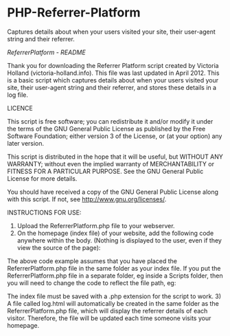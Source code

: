 PHP-Referrer-Platform
=====================

Captures details about when your users visited your site, their user-agent string and their referrer.

*ReferrerPlatform - README*

Thank you for downloading the Referrer Platform script created by Victoria Holland (victoria-holland.info).  This file was last updated in April 2012.  This is a basic script which captures details about when your users visited your site, their user-agent string and their referrer, and stores these details in a log file.

LICENCE

This script is free software; you can redistribute it and/or modify it under the terms of the GNU General Public License as published by the Free Software Foundation; either version 3 of the License, or (at your option) any later version.

This script is distributed in the hope that it will be useful, but WITHOUT ANY WARRANTY; without even the implied warranty of MERCHANTABILITY or FITNESS FOR A PARTICULAR PURPOSE.  See the GNU General Public License for more details.

You should have received a copy of the GNU General Public License along with this script.  If not, see <http://www.gnu.org/licenses/>.

INSTRUCTIONS FOR USE:

1) Upload the ReferrerPlatform.php file to your webserver.
2) On the homepage (index file) of your website, add the following code anywhere within the body. (Nothing is displayed to the user, even if they view the source of the page):
<?php include ("ReferrerPlatform.php") ?>
The above code example assumes that you have placed the ReferrerPlatform.php file in the same folder as your index file.  If you put the ReferrerPlatform.php file in a separate folder, eg inside a Scripts folder, then you will need to change the code to reflect the file path, eg:
<?php include ("Scripts/ReferrerPlatform.php") ?>
The index file must be saved with a .php extension for the script to work.
3) A file called log.html will automatically be created in the same folder as the ReferrerPlatform.php file, which will display the referrer details of each visitor.  Therefore, the file will be updated each time someone visits your homepage.



